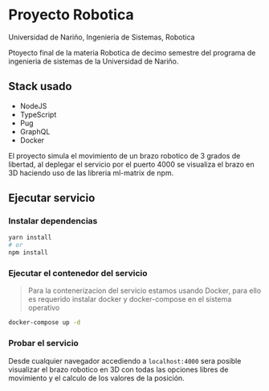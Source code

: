 # Proyecto Robotica
Universidad de Nariño, Ingeniería de Sistemas, Robotica

Ptoyecto final de la materia Robotica de decimo semestre del programa de ingenieria de sistemas de la Universidad de Nariño.

## Stack usado
* NodeJS
* TypeScript
* Pug
* GraphQL
* Docker

El proyecto simula el movimiento de un brazo robotico de 3 grados de libertad, al deplegar el servicio por el puerto 4000 se visualiza el brazo en 3D haciendo uso de las libreria ml-matrix de npm.

## Ejecutar servicio

### Instalar dependencias
```bash
yarn install
# or 
npm install
 ```
### Ejecutar el contenedor del servicio
 > Para la contenerizacion del servicio estamos usando Docker, para ello es requerido instalar docker y docker-compose en el sistema operativo

```bash
docker-compose up -d
```

### Probar el servicio
Desde cualquier navegador accediendo a `localhost:4000` sera posible visualizar el brazo robotico en 3D con todas las opciones libres de movimiento y el calculo de los valores de la posición.
